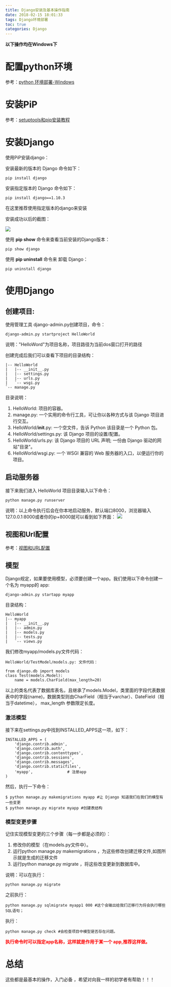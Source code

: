 ```yaml
---
title: Django安装及基本操作指南
date: 2018-02-15 18:01:33
tags: Django环境部署
toc: true
categories: Django
---
```

**以下操作均在Windows下**

# 配置python环境

参考：[python 环境部署-Windows](http://waisunny.com/2017/11/16/python-%E7%8E%AF%E5%A2%83%E9%83%A8%E7%BD%B2-Windows/)

# 安装PiP

参考：[setuptools和pip安装教程](http://waisunny.com/2017/11/17/setuptools%E5%92%8Cpip%E5%AE%89%E8%A3%85%E6%95%99%E7%A8%8B/)

<!--more-->
# 安装Django

使用PiP安装django：

安装最新的版本的 Django 命令如下：  
 
	pip install django  

安装指定版本的 Django 命令如下：

	pip install django==1.10.3  
在这里推荐使用指定版本的django来安装

安装成功以后的截图：

![](https://i.imgur.com/wZFz8AH.png)

使用 **pip show** 命令来查看当前安装的Django版本：

	pip show django

使用 **pip uninstall** 命令来 卸载 Django：

	pip uninstall django 

# 使用Django

## 创建项目:

使用管理工具 django-admin.py创建项目，命令：

	django-admin.py startproject HelloWorld  
说明："HelloWord"为项目名称，项目路径为当前dos窗口打开的路径

创建完成后我们可以查看下项目的目录结构：

	|-- HelloWorld  
	|   |-- __init__.py  
	|   |-- settings.py  
	|   |-- urls.py  
	|   `-- wsgi.py  
	`-- manage.py 

目录说明：

1. HelloWorld: 项目的容器。
2. manage.py: 一个实用的命令行工具，可让你以各种方式与该 Django 项目进行交互。
3. HelloWorld/__init__.py: 一个空文件，告诉 Python 该目录是一个 Python 包。
4. HelloWorld/settings.py: 该 Django 项目的设置/配置。
5. HelloWorld/urls.py: 该 Django 项目的 URL 声明; 一份由 Django 驱动的网站"目录"。
6. HelloWorld/wsgi.py: 一个 WSGI 兼容的 Web 服务器的入口，以便运行你的项目。
## 启动服务器

接下来我们进入 HelloWorld 项目目录输入以下命令：

	python manage.py runserver  

说明：以上命令执行后会在你本地启动服务，默认端口8000，浏览器输入127.0.0.1:8000或者你的ip+8000就可以看到如下界面：
![](https://i.imgur.com/aVIilKb.jpg)

## 视图和Url配置

参考：[视图和URL配置](http://www.runoob.com/django/django-first-app.html ) 

## 模型

Django规定，如果要使用模型，必须要创建一个app。我们使用以下命令创建一个名为 myapp的 app:

	django-admin.py startapp myapp  

目录结构：

	HelloWorld  
	|-- myapp  
	|   |-- __init__.py  
	|   |-- admin.py  
	|   |-- models.py  
	|   |-- tests.py  
	|   `-- views.py  

我们修改myapp/models.py文件代码：

	HelloWorld/TestModel/models.py: 文件代码：  
 
	from django.db import models  
	class Test(models.Model):  
	    name = models.CharField(max_length=20)  


以上的类名代表了数据库表名，且继承了models.Model，类里面的字段代表数据表中的字段(name)，数据类型则由CharField（相当于varchar）、DateField（相当于datetime）， max_length 参数限定长度。

### 激活模型

接下来在settings.py中找到INSTALLED_APPS这一项，如下：

	INSTALLED_APPS = (  
	    'django.contrib.admin',  
	    'django.contrib.auth',  
	    'django.contrib.contenttypes',  
	    'django.contrib.sessions',  
	    'django.contrib.messages',  
	    'django.contrib.staticfiles',  
	    'myapp',               # 注册app  
	) 

 然后，执行一下命令：

	$ python manage.py makemigrations myapp #让 Django 知道我们在我们的模型有一些变更  
	$ python manage.py migrate myapp #创建表结构 

### 模型变更步骤

记住实现模型变更的三个步骤（每一步都是必须的）：

1. 修改你的模型（在models.py文件中）。
2. 运行python manage.py makemigrations ，为这些修改创建迁移文件,如图所示就是生成的迁移文件
3. 运行python manage.py migrate ，将这些改变更新到数据库中。

说明：可以在执行：

	python manage.py migrate
之前执行：

	python manage.py sqlmigrate myapp1 000 #这个会输出给我们迁移行为将会执行哪些SQL语句；

执行：

	python manage.py check #会检查项目中模型是否存在问题。

<font color=red>**执行命令时可以指定app名称，这样就是作用于某一个 app,推荐这样做。**</font>

 
# 总结

这些都是最基本的操作，入门必备 ，希望对向我一样的初学者有帮助！！！